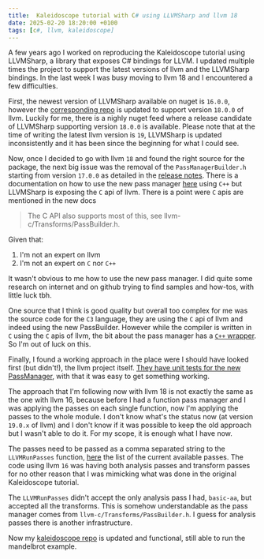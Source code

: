 ```yaml
---
title:  Kaleidoscope tutorial with C# using LLVMSharp and llvm 18
date: 2025-02-20 18:20:00 +0100
tags: [c#, llvm, kaleidoscope]
---
```


A few years ago I worked on reproducing the Kaleidoscope tutorial using LLVMSharp, a library that exposes C# bindings for LLVM. I updated multiple times the project to support the latest versions of llvm and the LLVMSharp bindings. In the last week I was busy moving to llvm 18 and I encountered a few difficulties.

First, the newest version of LLVMSharp available on nuget is `16.0.0`, however the [corresponding repo](https://github.com/dotnet/LLVMSharp) is updated to support version `18.0.0` of llvm. Luckily for me, there is a nighly nuget feed where a release candidate of LLVMSharp supporting version `18.0.0` is available. Please note that at the time of writing the latest llvm version is `19`, LLVMSharp is updated inconsistently and it has been since the beginning for what I could see. 

<!-- truncate -->

Now, once I decided to go with llvm `18` and found the right source for the package, the next big issue was the removal of the `PassManagerBuilder.h` starting from version `17.0.0` as detailed in the [release notes](https://releases.llvm.org/17.0.1/docs/ReleaseNotes.html#changes-to-llvm-infrastructure). There is a documentation on how to use the new pass manager [here](https://llvm.org/docs/NewPassManager.html) using `C++` but LLVMSharp is exposing the `C` api of llvm. There is a point were `C` apis are mentioned in the new docs

> The C API also supports most of this, see llvm-c/Transforms/PassBuilder.h.

Given that:
1. I'm not an expert on llvm
2. I'm not an expert on `C` nor `C++`

It wasn't obvious to me how to use the new pass manager. I did quite some research on internet and on github trying to find samples and how-tos, with little luck tbh. 

One source that I think is good quality but overall too complex for me was the source code for the `C3` language, they are using the `C` api of llvm and indeed using the new PassBuilder. However while the compiler is written in `C` using the `C` apis of llvm, the bit about the pass manager has a [`C++` wrapper](https://github.com/c3lang/c3c/blob/79db06ecd142065d62766500735dd85deed0fbf3/wrapper/src/wrapper.cpp). So I'm out of luck on this.

Finally, I found a working approach in the place were I should have looked first (but didn't!), the llvm project itself. [They have unit tests for the new PassManager](https://github.com/llvm/llvm-project/blob/3b5b5c1ec4a3095ab096dd780e84d7ab81f3d7ff/llvm/unittests/Passes/PassBuilderBindings/PassBuilderBindingsTest.cpp), with that it was easy to get something working.

The approach that I'm following now with llvm 18 is not exactly the same as the one with llvm 16, because before I had a function pass manager and I was applying the passes on each single function, now I'm applying the passes to the whole module. I don't know what's the status now (at version `19.0.x` of llvm) and I don't know if it was possible to keep the old approach but I wasn't able to do it. For my scope, it is enough what I have now.

The passes need to be passed as a comma separated string to the `LLVMRunPasses` function, [here](https://llvm.org/docs/Passes.html) the list of the current available passes. The code using llvm `16` was having both analysis passes and transform passes for no other reason that I was mimicking what was done in the original Kaleidoscope tutorial.

The `LLVMRunPasses` didn't accept the only analysis pass I had, `basic-aa`, but accepted all the transforms. This is somehow understandable as the pass manager comes from `llvm-c/Transforms/PassBuilder.h`. I guess for analysis passes there is another infrastructure.

Now my [kaleidoscope repo](https://github.com/davidelettieri/kaleidoscope/) is updated and functional, still able to run the mandelbrot example.
